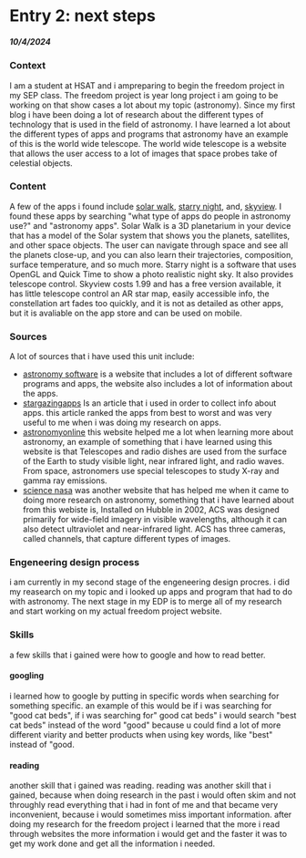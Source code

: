 # Entry 2: next steps
##### 10/4/2024

### Context
I am a student at HSAT and i ampreparing to begin the freedom project in my SEP class. The freedom project is year long project i am going to be working on that show cases a lot about my topic (astronomy). Since my first blog i have been doing a lot of research about the different types of technology that is used in the field of astronomy. I have learned a lot about the different types of apps and programs that astronomy have an example of this is the world wide telescope. The world wide telescope is a website that allows the user access to a lot of images that space probes take of celestial objects.

### Content
A few of the apps i found include [solar walk](https://vitotechnology.com/apps/solar-walk), [starry night](https://www.starrynight.com/starry-night-8-professional-astronomy-telescope-control-software.html), and, [skyview](https://apps.apple.com/us/app/skyview-lite/id413936865). I found these apps by searching "what type of apps do people in astronomy use?" and "astronomy apps". Solar Walk is a 3D planetarium in your device that has a model of the Solar system that shows you the planets, satellites, and other space objects. The user can navigate through space and see all the planets close-up, and you can also learn their trajectories, composition, surface temperature, and so much more. Starry night is a software that uses OpenGL and Quick Time to show a photo realistic night sky. It also provides telescope control. Skyview costs 1.99 and has a free version available, it has little telescope control an AR star map, easily accessible info, the constellation art fades too quickly, and it is not as detailed as other apps, but it is avaliable on the app store and can be used on mobile.

### Sources
A lot of sources that i have used this unit include:
* [astronomy software](https://astronomyonline.org/AstronomySoftware.asp) is a website that includes a lot of different software programs and apps, the website also includes a lot of information about the apps.
* [stargazingapps](https://www.space.com/best-stargazing-apps) Is an article that i used in order to collect info about apps. this article ranked the apps from best to worst and was very useful to me when i was doing my research on apps.
* [astronomyonline](http://astronomyonline.org/Science/Equipment.asp#:~:text=Telescopes%20and%20radio%20dishes%20are,of%20filters%2C%20photometers%20and%20spectrometers.) this website helped me a lot when learning more about astronomy, an example of something that i have learned using this website is that Telescopes and radio dishes are used from the surface of the Earth to study visible light, near infrared light, and radio waves. From space, astronomers use special telescopes to study X-ray and gamma ray emissions.
* [science nasa](https://science.nasa.gov/mission/hubble/observatory/design/instruments/0) was another website that has helped me when it came to doing more research on astronomy, something that i have learned about from this webiste is, Installed on Hubble in 2002, ACS was designed primarily for wide-field imagery in visible wavelengths, although it can also detect ultraviolet and near-infrared light. ACS has three cameras, called channels, that capture different types of images.

### Engeneering design process
i am currently in my second stage of the engeneering design procres. i did my reasearch on my topic and i looked up apps and program that had to do with astronomy. The next stage in my EDP is to merge all of my research and start working on my actual freedom project website.

### Skills 
a few skills that i gained were how to google and how to read better.

#### googling
i learned how to google by putting in specific words when searching for something specific. an example of this would be if i was searching for "good cat beds", if i was searching for" good cat beds" i would search "best cat beds" instead of the word "good" because u could find a lot of more different viarity and better products when using key words, like "best" instead of "good.

#### reading
another skill that i gained was reading. reading was another skill that i gained, because when doing research in the past i would often skim and not throughly read everything that i had in font of me and that became very inconvenient, because i would sometimes miss important information. after doing my research for the freedom project i learned that the more i read through websites the more information i would get and the faster it was to get my work done and get all the information i needed.



